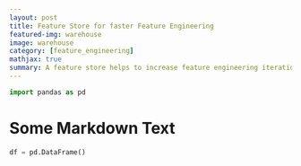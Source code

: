 ```yaml
---
layout: post
title: Feature Store for faster Feature Engineering
featured-img: warehouse
image: warehouse
category: [feature_engineering]
mathjax: true
summary: A feature store helps to increase feature engineering iteration speed
---
```


```python
import pandas as pd
```

# Some Markdown Text


```python
df = pd.DataFrame()
```
